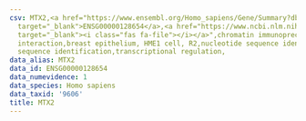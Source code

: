 ```yaml
---
csv: MTX2,<a href="https://www.ensembl.org/Homo_sapiens/Gene/Summary?db=core;g=ENSG00000128654"
  target="_blank">ENSG00000128654</a>,<a href="https://www.ncbi.nlm.nih.gov/pubmed/22863008"
  target="_blank"><i class="fas fa-file"></i></a>",chromatin immunoprecipitation assay,direct
  interaction,breast epithelium, HME1 cell, R2,nucleotide sequence identification,nucleotide
  sequence identification,transcriptional regulation,
data_alias: MTX2
data_id: ENSG00000128654
data_numevidence: 1
data_species: Homo sapiens
data_taxid: '9606'
title: MTX2
---
```

